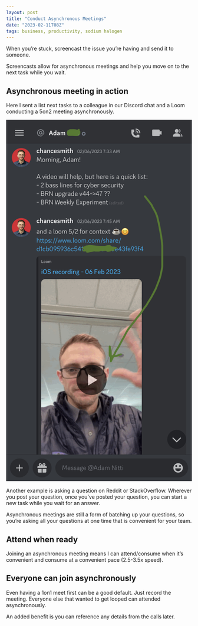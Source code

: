 ```yaml
---
layout: post
title: "Conduct Asynchronous Meetings"
date: "2023-02-11T08Z"
tags: business, productivity, sodium halogen
---
```


When you’re stuck, screencast the issue you’re having and send it to someone.

Screencasts allow for asynchronous meetings and help you move on to the next task while you wait.

## Asynchronous meeting in action
Here I sent a list next tasks to a colleague in our Discord chat and a Loom conducting a 5on2 meeting asynchronously.

![loom link in discord](./loom-link-in-discord.jpeg)

Another example is asking a question on Reddit or StackOverflow. Wherever you post your question, once you’ve posted your question, you can start a new task while you wait for an answer.

Asynchronous meetings are still a form of batching up your questions, so you’re asking all your questions at one time that is convenient for your team.

## Attend when ready
Joining an asynchronous meeting means I can attend/consume when it’s convenient and consume at a convenient pace (2.5-3.5x speed).

## Everyone can join asynchronously
Even having a 1on1 meet first can be a good default. Just record the meeting. Everyone else that wanted to get looped can attended asynchronously.

An added benefit is you can reference any details from the calls later.